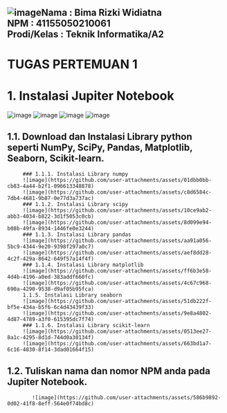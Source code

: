 ![image](https://github.com/user-attachments/assets/e4d34c5b-4958-44d2-b15a-578c06349485)**Nama         : Bima Rizki Widiatna**<br>
**NPM		      : 41155050210061**<br>
**Prodi/Kelas	: Teknik Informatika/A2**
---
# TUGAS PERTEMUAN 1

# 1.	Instalasi Jupiter Notebook
   ![image](https://github.com/user-attachments/assets/4ee974b0-3577-4ee1-83b1-d7cc716b53bc)
  	![image](https://github.com/user-attachments/assets/c962476f-f062-476e-8b46-c3f08f1f8a59)
  	![image](https://github.com/user-attachments/assets/98bae533-ba97-4099-9008-298d08fa57f5)
  	![image](https://github.com/user-attachments/assets/8d94bf9e-d896-4477-8818-885b75a4521a)
  	
   ## 1.1.	Download dan Instalasi Library python seperti NumPy, SciPy, Pandas, Matplotlib, Seaborn, Scikit-learn.
         ### 1.1.1.	Instalasi Library numpy
         ![image](https://github.com/user-attachments/assets/01dbb0bb-cb83-4a44-b2f1-096613348878)
         ![image](https://github.com/user-attachments/assets/c8d6584c-7db4-4681-9b87-0e77d3a737ac)
         ### 1.1.2.	Instalasi Library scipy
         ![image](https://github.com/user-attachments/assets/10ce9ab2-abb3-4034-b822-3d1f5053c0cb)
         ![image](https://github.com/user-attachments/assets/8d099e94-b08b-49fa-8934-1446fe0e3244)
         ### 1.1.3.	Instalasi Library pandas
         ![image](https://github.com/user-attachments/assets/aa91a056-5bc9-4344-9e20-9398f297a0c7)
         ![image](https://github.com/user-attachments/assets/aef8dd28-4c2f-429a-8642-649f57a14f4f)
         ### 1.1.4.	Instalasi Library matplotlib
         ![image](https://github.com/user-attachments/assets/ff6b3e58-4d4b-4196-a0ed-383addf660fc)
         ![image](https://github.com/user-attachments/assets/4c67c968-690a-4290-9538-d9af05b95fca)
         1.1.5.	Instalasi Library seaborn
         ![image](https://github.com/user-attachments/assets/51db222f-bf5e-434a-b5f6-6c4d43439f33)
         ![image](https://github.com/user-attachments/assets/9e8a4802-4d87-4789-a3f0-615395dc7f74)
         ### 1.1.6.	Instalasi Library scikit-learn
         ![image](https://github.com/user-attachments/assets/0513ee27-8a1c-4295-8d1d-744d0a30134f)
         ![image](https://github.com/user-attachments/assets/663bd1a7-6c16-4830-8f14-3dad01664f15)
   ## 1.2.	Tuliskan nama dan nomor NPM anda pada Jupiter Notebook.
            ![image](https://github.com/user-attachments/assets/586b9892-0d02-41f8-8eff-564e0f74bd8c)
            















